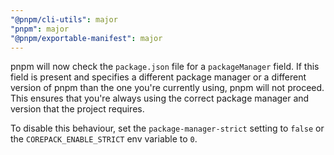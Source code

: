 ```yaml
---
"@pnpm/cli-utils": major
"pnpm": major
"@pnpm/exportable-manifest": major
---
```


pnpm will now check the `package.json` file for a `packageManager` field. If this field is present and specifies a different package manager or a different version of pnpm than the one you're currently using, pnpm will not proceed. This ensures that you're always using the correct package manager and version that the project requires.

To disable this behaviour, set the `package-manager-strict` setting to `false` or the `COREPACK_ENABLE_STRICT` env variable to `0`.
